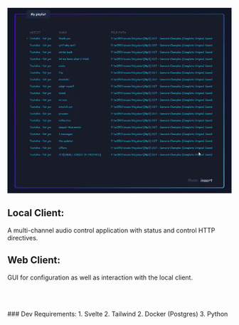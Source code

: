 ![Gif](rdgif.gif)

## Local Client:    
A multi-channel audio control application with status and control HTTP directives.

## Web Client:
GUI for configuration as well as interaction with the local client.

<br>
<br>
<br>
### Dev Requirements:
1. Svelte
2. Tailwind
2. Docker (Postgres)
3. Python